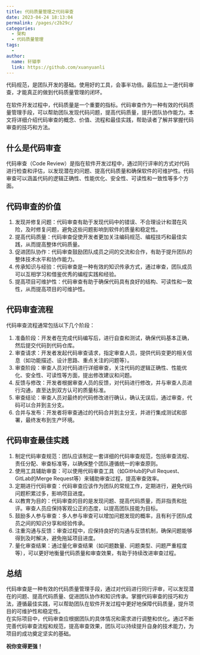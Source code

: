 ```yaml
---
title: 代码质量管理之代码审查
date: 2023-04-24 18:13:04
permalink: /pages/c2b29c/
categories:
  - 架构
  - 代码质量管理
tags:
  - 
author: 
  name: 轩辕李
  link: https://github.com/xuanyuanli
---
```



代码规范，是团队开发的基础。使用好的工具，会事半功倍。最后加上一道代码审查，才能真正的做到代码质量管理的闭环。  

在软件开发过程中，代码质量是一个重要的指标。代码审查作为一种有效的代码质量管理手段，可以帮助团队发现代码问题，提高代码质量，提升团队协作能力。本文将详细介绍代码审查的概念、价值、流程和最佳实践，帮助读者了解并掌握代码审查的技巧和方法。
<!-- more -->

## 什么是代码审查

代码审查（Code Review）是指在软件开发过程中，通过同行评审的方式对代码进行检查和评估，以发现潜在的问题、提高代码质量和确保软件的可维护性。代码审查可以涵盖代码的逻辑正确性、性能优化、安全性、可读性和一致性等多个方面。

## 代码审查的价值

1. 发现并修复问题：代码审查有助于发现代码中的错误、不合理设计和潜在风险，及时修复问题，避免这些问题影响到软件的质量和稳定性。
2. 提高代码质量：代码审查促使开发者更加关注编码规范、编程技巧和最佳实践，从而提高整体代码质量。
3. 促进团队协作：代码审查鼓励团队成员之间的交流和合作，有助于提升团队的整体技术水平和协作能力。
4. 传承知识与经验：代码审查是一种有效的知识传承方式，通过审查，团队成员可以互相学习和借鉴优秀的编程实践和经验。
5. 提高项目可维护性：代码审查有助于确保代码具有良好的结构、可读性和一致性，从而提高项目的可维护性。

## 代码审查流程

代码审查流程通常包括以下几个阶段：
1. 准备阶段：开发者在完成代码编写后，进行自查和测试，确保代码基本正确，然后提交代码到代码仓库。
2. 审查请求：开发者发起代码审查请求，指定审查人员，提供代码变更的相关信息（如功能描述、设计思路、重点关注的问题等）。
3. 审查阶段：审查人员对代码进行详细审查，关注代码的逻辑正确性、性能优化、安全性、可读性等方面，提出修改建议和问题。
4. 反馈与修改：开发者根据审查人员的反馈，对代码进行修改，并与审查人员进行沟通，直至达到双方认可的质量标准。
5. 审查结论：审查人员对最终的代码修改进行确认，确认无误后，通过审查，代码可以合并到主分支。
6. 合并与发布：开发者将审查通过的代码合并到主分支，并进行集成测试和部署，最终发布到生产环境。

## 代码审查最佳实践
1. 制定代码审查规范：团队应该制定一套详细的代码审查规范，包括审查流程、责任分配、审查标准等，以确保整个团队遵循统一的审查原则。
2. 使用工具辅助审查：可以使用代码审查工具（如GitHub的Pull Request、GitLab的Merge Request等）来辅助审查过程，提高审查效率。
3. 定期进行代码审查：代码审查应该作为团队的常规工作，定期进行，避免代码问题积累过多，影响项目进度。
4. 以教育为目的：代码审查的目的是发现问题、提高代码质量，而非指责和批评。审查人员应保持客观公正的态度，以提高团队技能为目标。
5. 鼓励多人参与审查：多人参与审查可以增加问题发现的概率，且有利于团队成员之间的知识分享和经验传承。
6. 注重沟通与反馈：审查过程中，应保持良好的沟通与反馈机制，确保问题能够得到及时解决，避免拖延项目进度。
7. 量化审查结果：通过量化审查结果（如问题数量、问题类型、问题严重程度等），可以更好地衡量代码质量和审查效果，有助于持续改进审查过程。

## 总结
代码审查是一种有效的代码质量管理手段，通过对代码进行同行评审，可以发现潜在的问题、提高代码质量、促进团队协作和知识传承。掌握代码审查的技巧和方法，遵循最佳实践，可以帮助团队在软件开发过程中更好地保障代码质量，提升项目的可维护性和稳定性。  
在实际项目中，代码审查应根据团队的具体情况和需求进行调整和优化。通过不断完善代码审查流程和规范，提高审查效果，团队可以持续提升自身的技术能力，为项目的成功奠定坚实的基础。

**祝你变得更强！**
